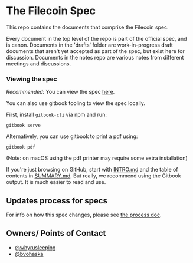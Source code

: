 # The Filecoin Spec

This repo contains the documents that comprise the Filecoin spec.

Every document in the top level of the repo is part of the official spec, and
is canon. Documents in the 'drafts' folder are work-in-progress draft documents
that aren't yet accepted as part of the spec, but exist here for discussion.
Documents in the notes repo are various notes from different meetings and
discussions.

### Viewing the spec

*Recommended:* You can view the spec [here](https://filecoin-1.gitbook.io/spec/).

You can also use gitbook tooling to view the spec locally.

First, install `gitbook-cli` via npm and run:
```
gitbook serve
```

Alternatively, you can use gitbook to print a pdf using:
```
gitbook pdf
```

(Note: on macOS using the pdf printer may require some extra installation)

If you're just browsing on GitHub, start with [INTRO.md](INTRO.md) and the
table of contents in [SUMMARY.md](SUMMARY.md). But really, we recommend using 
the Gitbook output. It is much easier to read and use.

## Updates process for specs
For info on how this spec changes, please see [the process doc](process.md).

## Owners/ Points of Contact
- [@whyrusleeping](https://github.com/whyrusleeping)
- [@bvohaska](https://github.com/bvohaska)
